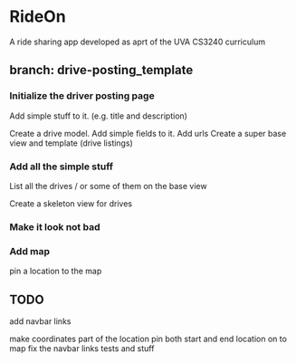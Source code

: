 # RideOn

A ride sharing app developed as aprt of the UVA CS3240 curriculum


## branch: drive-posting_template 


### Initialize the driver posting page
Add simple stuff to it. (e.g. title and description)

Create a drive model. Add simple fields to it.
Add urls
Create a super base view and template (drive listings)




### Add all the simple stuff

List all the drives / or some of them on the base view

Create a skeleton view for drives



### Make it look not bad


### Add map

pin a location to the map

## TODO

add navbar links

make coordinates part of the location
pin both start and end location on to map
fix the navbar links
tests and stuff